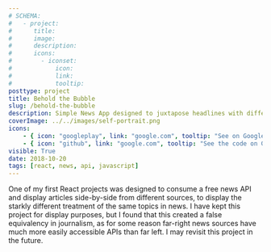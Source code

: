 ```yaml
---
# SCHEMA:
#   - project:
#      title:
#      image:
#      description:
#      icons:
#        - iconset:
#            icon:
#            link:
#            tooltip:
posttype: project
title: Behold the Bubble
slug: /behold-the-bubble
description: Simple News App designed to juxtapose headlines with different biases
coverImage: ../../images/self-portrait.png
icons:
    - { icon: "googleplay", link: "google.com", tooltip: "See on Google Play" }
    - { icon: "github", link: "google.com", tooltip: "See the code on Github" }
visible: True
date: 2018-10-20
tags: [react, news, api, javascript]
---
```

    
One of my first React projects was designed to consume a free news API and display articles side-by-side from different sources, to display the starkly different treatment of the same topics in news. I have kept this project for display purposes, but I found that this created a false equivalency in journalism, as for some reason far-right news sources have much more easily accessible APIs than far left. I may revisit this project in the future.
